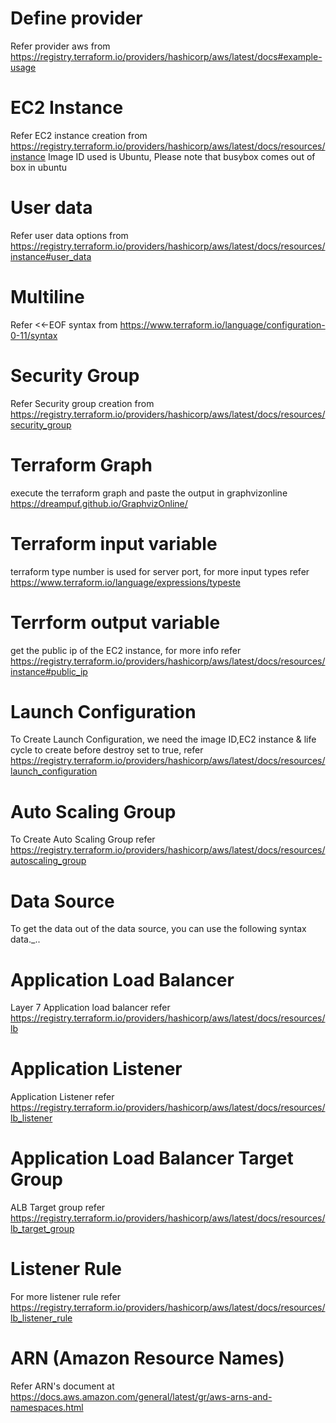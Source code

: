 # Define provider
Refer provider aws from https://registry.terraform.io/providers/hashicorp/aws/latest/docs#example-usage

# EC2 Instance 
Refer EC2 instance creation from https://registry.terraform.io/providers/hashicorp/aws/latest/docs/resources/instance
Image ID used is Ubuntu, Please note that busybox comes out of box in ubuntu

# User data
Refer user data options from https://registry.terraform.io/providers/hashicorp/aws/latest/docs/resources/instance#user_data

# Multiline 
Refer <<-EOF syntax from https://www.terraform.io/language/configuration-0-11/syntax

# Security Group
Refer Security group creation from https://registry.terraform.io/providers/hashicorp/aws/latest/docs/resources/security_group

# Terraform Graph
execute the terraform graph and paste the output in graphvizonline https://dreampuf.github.io/GraphvizOnline/

# Terraform input variable
terraform type number is used for server port, for more input types refer https://www.terraform.io/language/expressions/typeste

# Terrform output variable
get the public ip of the EC2 instance, for more info refer https://registry.terraform.io/providers/hashicorp/aws/latest/docs/resources/instance#public_ip

# Launch Configuration
To Create Launch Configuration, we need the image ID,EC2 instance & life cycle to create before destroy set to true, refer https://registry.terraform.io/providers/hashicorp/aws/latest/docs/resources/launch_configuration

# Auto Scaling Group
To Create Auto Scaling Group refer https://registry.terraform.io/providers/hashicorp/aws/latest/docs/resources/autoscaling_group

# Data Source
To get the data out of the data source, you can use the following syntax
data.<PROVIDER>_<TYPE>.<NAME>.<ATTRIBUTE>

# Application Load Balancer
Layer 7 Application load balancer refer https://registry.terraform.io/providers/hashicorp/aws/latest/docs/resources/lb

# Application Listener
Application Listener refer https://registry.terraform.io/providers/hashicorp/aws/latest/docs/resources/lb_listener

# Application Load Balancer Target Group
ALB Target group refer https://registry.terraform.io/providers/hashicorp/aws/latest/docs/resources/lb_target_group

# Listener Rule
For more listener rule refer https://registry.terraform.io/providers/hashicorp/aws/latest/docs/resources/lb_listener_rule

# ARN (Amazon Resource Names)
Refer ARN's document at https://docs.aws.amazon.com/general/latest/gr/aws-arns-and-namespaces.html
